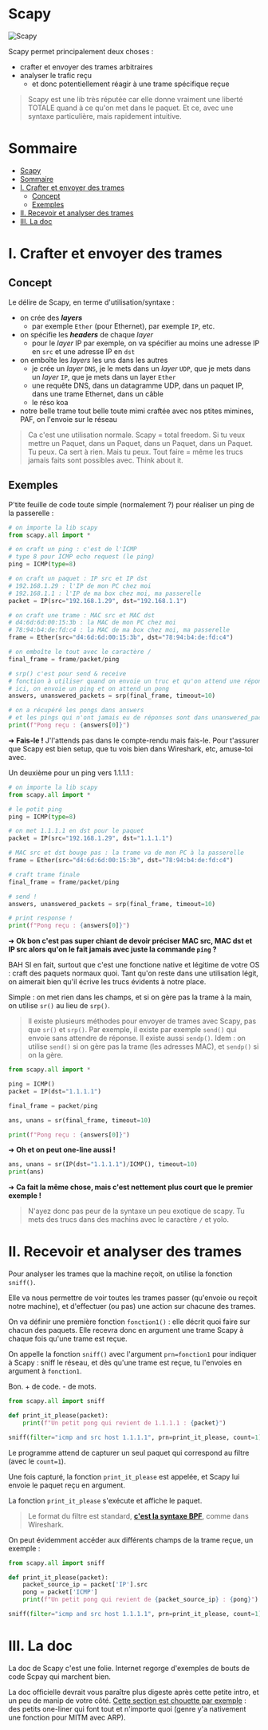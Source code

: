 # Scapy

![Scapy](./img/scapy.png)

Scapy permet principalement deux choses :

- crafter et envoyer des trames arbitraires
- analyser le trafic reçu
  - et donc potentiellement réagir à une trame spécifique reçue

> Scapy est une lib très réputée car elle donne vraiment une liberté TOTALE quand à ce qu'on met dans le paquet. Et ce, avec une syntaxe particulière, mais rapidement intuitive.

# Sommaire

- [Scapy](#scapy)
- [Sommaire](#sommaire)
- [I. Crafter et envoyer des trames](#i-crafter-et-envoyer-des-trames)
  - [Concept](#concept)
  - [Exemples](#exemples)
- [II. Recevoir et analyser des trames](#ii-recevoir-et-analyser-des-trames)
- [III. La doc](#iii-la-doc)

# I. Crafter et envoyer des trames

## Concept

Le délire de Scapy, en terme d'utilisation/syntaxe :

- on crée des ***layers***
  - par exemple `Ether` (pour Ethernet), par exemple `IP`, etc.
- on spécifie les ***headers*** de chaque *layer*
  - pour le *layer* IP par exemple, on va spécifier au moins une adresse IP en `src` et une adresse IP en `dst`
- on emboîte les *layers* les uns dans les autres
  - je crée un *layer* `DNS`, je le mets dans un *layer* `UDP`, que je mets dans un *layer* `IP`, que je mets dans un layer `Ether`
  - une requête DNS, dans un datagramme UDP, dans un paquet IP, dans une trame Ethernet, dans un câble
  - le réso koa
- notre belle trame tout belle toute mimi craftée avec nos ptites mimines, PAF, on l'envoie sur le réseau

> Ca c'est une utilisation normale. Scapy = total freedom. Si tu veux mettre un Paquet, dans un Paquet, dans un Paquet, dans un Paquet. Tu peux. Ca sert à rien. Mais tu peux. Tout faire = même les trucs jamais faits sont possibles avec. Think about it.

## Exemples

P'tite feuille de code toute simple (normalement ?) pour réaliser un ping de la passerelle :

```python
# on importe la lib scapy
from scapy.all import *

# on craft un ping : c'est de l'ICMP
# type 8 pour ICMP echo request (le ping)
ping = ICMP(type=8)

# on craft un paquet : IP src et IP dst
# 192.168.1.29 : l'IP de mon PC chez moi
# 192.168.1.1 : l'IP de ma box chez moi, ma passerelle
packet = IP(src="192.168.1.29", dst="192.168.1.1")

# on craft une trame : MAC src et MAC dst
# d4:6d:6d:00:15:3b : la MAC de mon PC chez moi
# 78:94:b4:de:fd:c4 : la MAC de ma box chez moi, ma passerelle
frame = Ether(src="d4:6d:6d:00:15:3b", dst="78:94:b4:de:fd:c4")

# on emboîte le tout avec le caractère /
final_frame = frame/packet/ping

# srp() c'est pour send & receive
# fonction à utiliser quand on envoie un truc et qu'on attend une réponse
# ici, on envoie un ping et on attend un pong
answers, unanswered_packets = srp(final_frame, timeout=10)

# on a récupéré les pongs dans answers
# et les pings qui n'ont jamais eu de réponses sont dans unanswered_packets
print(f"Pong reçu : {answers[0]}")
```

➜ **Fais-le !** J'l'attends pas dans le compte-rendu mais fais-le. Pour t'assurer que Scapy est bien setup, que tu vois bien dans Wireshark, etc, amuse-toi avec.

Un deuxième pour un ping vers 1.1.1.1 :

```python
# on importe la lib scapy
from scapy.all import *

# le potit ping
ping = ICMP(type=8)

# on met 1.1.1.1 en dst pour le paquet
packet = IP(src="192.168.1.29", dst="1.1.1.1")

# MAC src et dst bouge pas : la trame va de mon PC à la passerelle
frame = Ether(src="d4:6d:6d:00:15:3b", dst="78:94:b4:de:fd:c4")

# craft trame finale
final_frame = frame/packet/ping

# send !
answers, unanswered_packets = srp(final_frame, timeout=10)

# print response !
print(f"Pong reçu : {answers[0]}")
```

➜ **Ok bon c'est pas super chiant de devoir préciser MAC src, MAC dst et IP src alors qu'on le fait jamais avec juste la commande `ping` ?**

BAH SI en fait, surtout que c'est une fonctione native et légitime de votre OS : craft des paquets normaux quoi. Tant qu'on reste dans une utilisation légit, on aimerait bien qu'il écrive les trucs évidents à notre place.

Simple : on met rien dans les champs, et si on gère pas la trame à la main, on utilise `sr()` au lieu de `srp()`.

> Il existe plusieurs méthodes pour envoyer de trames avec Scapy, pas que `sr()` et `srp()`. Par exemple, il existe par exemple `send()` qui envoie sans attendre de réponse. Il existe aussi `sendp()`. Idem : on utilise `send()` si on gère pas la trame (les adresses MAC), et `sendp()` si on la gère.

```python
from scapy.all import *

ping = ICMP()
packet = IP(dst="1.1.1.1")

final_frame = packet/ping

ans, unans = sr(final_frame, timeout=10)

print(f"Pong reçu : {answers[0]}")
```

➜ **Oh et on peut one-line aussi !**

```python
ans, unans = sr(IP(dst="1.1.1.1")/ICMP(), timeout=10)
print(ans)
```

➜ **Ca fait la même chose, mais c'est nettement plus court que le premier exemple !**

> N'ayez donc pas peur de la syntaxe un peu exotique de scapy. Tu mets des trucs dans des machins avec le caractère `/` et yolo.

# II. Recevoir et analyser des trames

Pour analyser les trames que la machine reçoit, on utilise la fonction `sniff()`.

Elle va nous permettre de voir toutes les trames passer (qu'envoie ou reçoit notre machine), et d'effectuer (ou pas) une action sur chacune des trames.

On va définir une première fonction `fonction1()` : elle décrit quoi faire sur chacun des paquets. Elle recevra donc en argument une trame Scapy à chaque fois qu'une trame est reçue.

On appelle la fonction `sniff()` avec l'argument `prn=fonction1` pour indiquer à Scapy : sniff le réseau, et dès qu'une trame est reçue, tu l'envoies en argument à `fonction1`.

Bon. + de code. - de mots.

```python
from scapy.all import sniff

def print_it_please(packet):
    print(f"Un petit pong qui revient de 1.1.1.1 : {packet}")

sniff(filter="icmp and src host 1.1.1.1", prn=print_it_please, count=1)
```

Le programme attend de capturer un seul paquet qui correspond au filtre (avec le `count=1`).

Une fois capturé, la fonction `print_it_please` est appelée, et Scapy lui envoie le paquet reçu en argument.

La fonction `print_it_please` s'exécute et affiche le paquet.

> Le format du filtre est standard, [**c'est la syntaxe BPF**](https://biot.com/capstats/bpf.html), comme dans Wireshark.

On peut évidemment accéder aux différents champs de la trame reçue, un exemple :

```python
from scapy.all import sniff

def print_it_please(packet):
    packet_source_ip = packet['IP'].src
    pong = packet['ICMP']
    print(f"Un petit pong qui revient de {packet_source_ip} : {pong}")

sniff(filter="icmp and src host 1.1.1.1", prn=print_it_please, count=1)
```

# III. La doc

La doc de Scapy c'est une folie. Internet regorge d'exemples de bouts de code Scpay qui marchent bien.

La doc officielle devrait vous paraître plus digeste après cette petite intro, et un peu de manip de votre côté. [Cette section est chouette par exemple](https://scapy.readthedocs.io/en/latest/usage.html#simple-one-liners) : des petits one-liner qui font tout et n'importe quoi (genre y'a nativement une fonction pour MITM avec ARP).